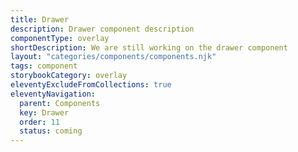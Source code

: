 ```yaml
---
title: Drawer
description: Drawer component description
componentType: overlay
shortDescription: We are still working on the drawer component
layout: "categories/components/components.njk"
tags: component
storybookCategory: overlay
eleventyExcludeFromCollections: true
eleventyNavigation:
  parent: Components
  key: Drawer
  order: 11
  status: coming
---
```


